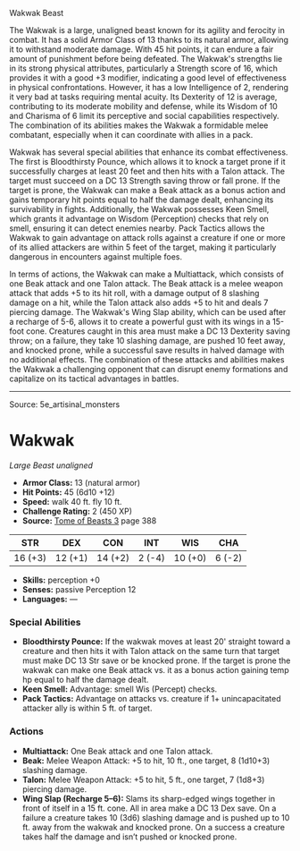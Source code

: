 <MonsterName/>Wakwak</MonsterName>
<CreatureType/>Beast</CreatureType>

<summary>The Wakwak is a large, unaligned beast known for its agility and ferocity in combat. It has a solid Armor Class of 13 thanks to its natural armor, allowing it to withstand moderate damage. With 45 hit points, it can endure a fair amount of punishment before being defeated. The Wakwak's strengths lie in its strong physical attributes, particularly a Strength score of 16, which provides it with a good +3 modifier, indicating a good level of effectiveness in physical confrontations. However, it has a low Intelligence of 2, rendering it very bad at tasks requiring mental acuity. Its Dexterity of 12 is average, contributing to its moderate mobility and defense, while its Wisdom of 10 and Charisma of 6 limit its perceptive and social capabilities respectively. The combination of its abilities makes the Wakwak a formidable melee combatant, especially when it can coordinate with allies in a pack.</summary>

<detail>

Wakwak has several special abilities that enhance its combat effectiveness. The first is Bloodthirsty Pounce, which allows it to knock a target prone if it successfully charges at least 20 feet and then hits with a Talon attack. The target must succeed on a DC 13 Strength saving throw or fall prone. If the target is prone, the Wakwak can make a Beak attack as a bonus action and gains temporary hit points equal to half the damage dealt, enhancing its survivability in fights. Additionally, the Wakwak possesses Keen Smell, which grants it advantage on Wisdom (Perception) checks that rely on smell, ensuring it can detect enemies nearby. Pack Tactics allows the Wakwak to gain advantage on attack rolls against a creature if one or more of its allied attackers are within 5 feet of the target, making it particularly dangerous in encounters against multiple foes.

In terms of actions, the Wakwak can make a Multiattack, which consists of one Beak attack and one Talon attack. The Beak attack is a melee weapon attack that adds +5 to its hit roll, with a damage output of 8 slashing damage on a hit, while the Talon attack also adds +5 to hit and deals 7 piercing damage. The Wakwak's Wing Slap ability, which can be used after a recharge of 5-6, allows it to create a powerful gust with its wings in a 15-foot cone. Creatures caught in this area must make a DC 13 Dexterity saving throw; on a failure, they take 10 slashing damage, are pushed 10 feet away, and knocked prone, while a successful save results in halved damage with no additional effects. The combination of these attacks and abilities makes the Wakwak a challenging opponent that can disrupt enemy formations and capitalize on its tactical advantages in battles.</detail>



---

Source: 5e_artisinal_monsters

# Wakwak

*Large* *Beast* *unaligned*

- **Armor Class:** 13 (natural armor)
- **Hit Points:** 45 (6d10 +12)
- **Speed:** walk 40 ft. fly 10 ft.
- **Challenge Rating:** 2 (450 XP)
- **Source:** [Tome of Beasts 3](https://koboldpress.com/kpstore/product/tome-of-beasts-3-for-5th-edition/) page 388

| STR | DEX | CON | INT | WIS | CHA |
| --- | --- | --- | --- | --- | --- |
| 16 (+3) | 12 (+1) | 14 (+2) | 2 (-4) | 10 (+0) | 6 (-2) |

- **Skills:** perception +0
- **Senses:** passive Perception 12
- **Languages:** —

### Special Abilities

- **Bloodthirsty Pounce:** If the wakwak moves at least 20' straight toward a creature and then hits it with Talon attack on the same turn that target must make DC 13 Str save or be knocked prone. If the target is prone the wakwak can make one Beak attack vs. it as a bonus action gaining temp hp equal to half the damage dealt.
- **Keen Smell:** Advantage: smell Wis (Percept) checks.
- **Pack Tactics:** Advantage on attacks vs. creature if 1+ unincapacitated attacker ally is within 5 ft. of target.

### Actions

- **Multiattack:** One Beak attack and one Talon attack.
- **Beak:** Melee Weapon Attack: +5 to hit, 10 ft., one target, 8 (1d10+3) slashing damage.
- **Talon:** Melee Weapon Attack: +5 to hit, 5 ft., one target, 7 (1d8+3) piercing damage.
- **Wing Slap (Recharge 5–6):** Slams its sharp-edged wings together in front of itself in a 15 ft. cone. All in area make a DC 13 Dex save. On a failure a creature takes 10 (3d6) slashing damage and is pushed up to 10 ft. away from the wakwak and knocked prone. On a success a creature takes half the damage and isn’t pushed or knocked prone.




